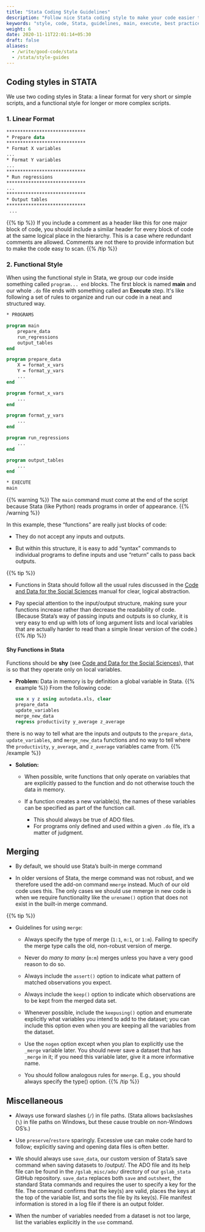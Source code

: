 ```yaml
---
title: "Stata Coding Style Guidelines"
description: "Follow nice Stata coding style to make your code easier to understand and easier to the eye."
keywords: "style, code, Stata, guidelines, main, execute, best practices, ado"
weight: 6
date: 2020-11-11T22:01:14+05:30
draft: false
aliases:
  - /write/good-code/stata
  - /stata/style-guides
---
```

## Coding styles in STATA
We use two coding styles in Stata: a linear format for very short or simple scripts, and a functional style for longer or more complex scripts.

### 1. Linear Format

```stata
*****************************
* Prepare data
*****************************
* Format X variables
...
* Format Y variables
...
*****************************
* Run regressions
*****************************
...
*****************************
* Output tables
*****************************
 ...
```
{{% tip %}}
If you include a comment as a header like this for one major block of code, you should include a similar header for every block of code at the same logical place in the hierarchy. This is a case where redundant comments are allowed. Comments are not there to provide information but to make the code easy to scan.
{{% /tip %}}

### 2. Functional Style

When using the functional style in Stata, we group our code inside something called `program... end` blocks. The first block is named **main** and our whole `.do` file ends with something called an **Execute** step. It's like following a set of rules to organize and run our code in a neat and structured way.

```stata
* PROGRAMS

program main
    prepare_data
    run_regressions
    output_tables
end

program prepare_data
    X = format_x_vars
    Y = format_y_vars
    ...
end

program format_x_vars
    ...
end

program format_y_vars
    ...
end

program run_regressions
    ...
end

program output_tables
    ...
end

* EXECUTE
main
```
{{% warning %}}
The `main` command must come at the end of the script because Stata (like Python) reads programs in order of appearance.
{{% /warning %}}

In this example, these “functions” are really just blocks of code:
 - They do not accept any inputs and outputs.

 - But within this structure, it is easy to add “syntax” commands to individual programs to define inputs and use “return” calls to pass back outputs.

{{% tip %}}
  - Functions in Stata should follow all the usual rules discussed in the [Code and Data for the Social Sciences](http://web.stanford.edu/~gentzkow/research/CodeAndData.pdf) manual for clear, logical abstraction.

  - Pay special attention to the input/output structure, making sure your functions increase rather than decrease the readability of code. (Because Stata’s way of passing inputs and outputs is so clunky, it is very easy to end up with lots of long argument lists and local variables that are actually harder to read than a simple linear version of the code.)
{{% /tip %}}

#### Shy Functions in Stata
Functions should be **shy** (see [Code and Data for the Social Sciences](http://web.stanford.edu/~gentzkow/research/CodeAndData.pdf)), that is so that they operate only on local variables.

 - **Problem:** Data in memory is by definition a global variable in Stata.
 {{% example %}}
 From the following code:
   ```stata
   use x y z using autodata.xls, clear
   prepare_data
   update_variables
   merge_new_data
   regress productivity y_average z_average
   ```
 there is no way to tell what are the inputs and outputs to the `prepare_data`, `update_variables`, and `merge_new_data` functions and no way to tell where the `productivity`, `y_average`, and `z_average` variables came from.
 {{% /example %}}

- **Solution:**
  - When possible, write functions that only operate on variables that are explicitly passed to the function and do not otherwise touch the data in memory.

  - If a function creates a new variable(s), the names of these variables can be specified as part of the function call.
    - This should always be true of ADO files.
    - For programs only defined and used within a given `.do` file, it’s a matter of judgment.






## Merging

  *  By default, we should use Stata’s built-in merge command

  *  In older versions of Stata, the merge command was not robust, and we therefore used the add-on command `mmerge` instead. Much of our old code uses this. The only cases we should use mmerge in new code is when we require functionality like the `urename()` option that does not exist in the built-in merge command.

{{% tip %}}  

  * Guidelines for using `merge`:

    *  Always specify the type of merge (`1:1`, `m:1`, or `1:m`). Failing to specify the merge type calls the old, non-robust version of merge.

    *  Never do *many to many* (`m:m`) merges unless you have a very good reason to do so.

    *  Always include the `assert()` option to indicate what pattern of matched observations you expect.

    *  Always include the `keep()` option to indicate which observations are to be kept from the merged data set.

    *   Whenever possible, include the `keepusing()` option and enumerate explicitly what variables you intend to add to the dataset; you can include this option even when you are keeping all the variables from the dataset.

    *   Use the `nogen` option except when you plan to explicitly use the `_merge` variable later. You should never save a dataset that has `_merge` in it; if you need this variable later, give it a more informative name.

    *  You should follow analogous rules for `mmerge`. E.g., you should always specify the type() option.
{{% /tip %}}

## Miscellaneous

  *  Always use forward slashes (`/`) in file paths. (Stata allows backslashes (`\`) in file paths on Windows, but these cause trouble on non-Windows OS’s.)

  *  Use `preserve`/`restore` sparingly. Excessive use can make code hard to follow; explicitly saving and opening data files is often better.

  *  We should always use `save_data`, our custom version of Stata’s save command when saving datasets to /output/. The ADO file and its help file can be found in the `/gslab_misc/ado/` directory of our `gslab_stata`
GitHub repository. `save_data` replaces both `save` and `outsheet`, the standard Stata commands and requires the user to specify a key for the file. The command confirms that the key(s) are valid, places the keys at the top of the variable list, and sorts the file by its key(s). File manifest information is stored in a log file if there is an output folder.

  *  When the number of variables needed from a dataset is not too large, list the variables explicitly in the `use` command.
